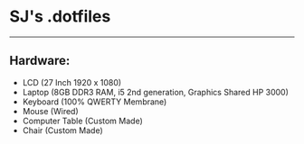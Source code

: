 # SJ's .dotfiles

---

## Hardware:
   - LCD (27 Inch 1920 x 1080)
   - Laptop (8GB DDR3 RAM, i5 2nd generation, Graphics Shared HP 3000)
   - Keyboard (100% QWERTY Membrane)
   - Mouse (Wired)
   - Computer Table (Custom Made)
   - Chair (Custom Made)
   